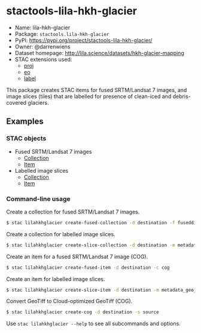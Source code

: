 # stactools-lila-hkh-glacier

- Name: lila-hkh-glacier
- Package: `stactools.lila-hkh-glacier`
- PyPI: https://pypi.org/project/stactools-lila-hkh-glacier/
- Owner: @darrenwiens
- Dataset homepage: http://lila.science/datasets/hkh-glacier-mapping
- STAC extensions used:
  - [proj](https://github.com/stac-extensions/projection/)
  - [eo](https://github.com/stac-extensions/eo)
  - [label](https://github.com/stac-extensions/label)

This package creates STAC items for fused SRTM/Landsat 7 images, and image slices (tiles) that are labelled for presence of clean-iced and debris-covered glaciers.

## Examples


### STAC objects

- Fused SRTM/Landsat 7 images
  - [Collection](examples/fused-collection.json)
  - [Item](examples/fused-item.json)
- Labelled image slices
  - [Collection](examples/slice-collection.json)
  - [Item](examples/slice-item.json)

### Command-line usage

Create a collection for fused SRTM/Landsat 7 images.

```bash
$ stac lilahkhglacier create-fused-collection -d destination -f fuseddir
```

Create a collection for labelled image slices.

```bash
$ stac lilahkhglacier create-slice-collection -d destination -m metadata_geojson
```

Create an item for a fused SRTM/Landsat 7 image (COG).

```bash
$ stac lilahkhglacier create-fused-item -d destination -c cog
```

Create an item for labelled image slices.

```bash
$ stac lilahkhglacier create-slice-item -d destination -m metadata_geojson -s slice_directory
```

Convert GeoTiff to Cloud-optimized GeoTiff (COG).

```bash
$ stac lilahkhglacier create-cog -d destination -s source
```

Use `stac lilahkhglacier --help` to see all subcommands and options.
